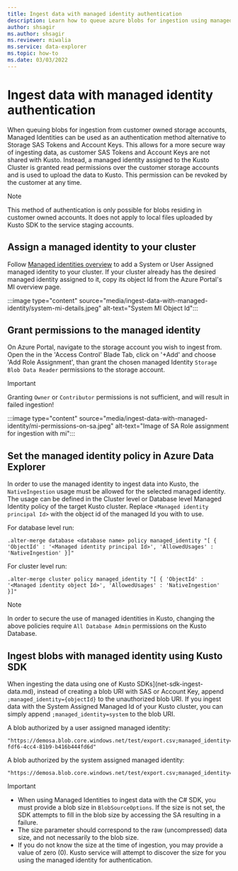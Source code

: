 ```yaml
---
title: Ingest data with managed identity authentication
description: Learn how to queue azure blobs for ingestion using managed identity instead of blob SAS or storage account key
author: shsagir
ms.author: shsagir
ms.reviewer: miwalia
ms.service: data-explorer
ms.topic: how-to
ms.date: 03/03/2022
---
```


# Ingest data with managed identity authentication

When queuing blobs for ingestion from customer owned storage accounts, Managed Identities can be used as an authentication method alternative to Storage SAS Tokens and Account Keys.
This allows for a more secure way of ingesting data, as customer SAS Tokens and Account Keys are not shared with Kusto. Instead, a managed identity assigned to the Kusto Cluster is granted read permissions over the customer storage accounts and is used to upload the data to Kusto. This permission can be revoked by the customer at any time.

> [!NOTE]
>
> This method of authentication is only possible for blobs residing in customer owned accounts. It does not apply to local files uploaded by Kusto SDK to the service staging accounts.

## Assign a managed identity to your cluster

Follow [Managed identities overview](managed-identities-overview.md) to add a System or User Assigned managed identity to your cluster.
If your cluster already has the desired managed identity assigned to it, copy its object Id from the Azure Portal's MI overview page.

:::image type="content" source="media/ingest-data-with-managed-identity/system-mi-details.jpeg" alt-text="System MI Object Id":::

## Grant permissions to the managed identity

On Azure Portal, navigate to the storage account you wish to ingest from. Open the in the 'Access Control' Blade Tab, click on '+Add' and choose 'Add Role Assignment', than grant the chosen managed Identity `Storage Blob Data Reader` permissions to the storage account.

> [!IMPORTANT]
>
> Granting `Owner` or `Contributor` permissions is not sufficient, and will result in failed ingestion!

:::image type="content" source="media/ingest-data-with-managed-identity/mi-permissions-on-sa.jpeg" alt-text="Image of SA Role assignment for ingestion with mi":::

## Set the managed identity policy in Azure Data Explorer

In order to use the managed identity to ingest data into Kusto, the `NativeIngestion` usage must be allowed for the selected managed identity.
The usage can be defined in the Cluster level or Database level Managed Identity policy of the target Kusto cluster.
Replace `<Managed identity principal Id>` with the object id of the managed Id you with to use.

For database level run:

```kusto
.alter-merge database <database name> policy managed_identity "[ { 'ObjectId' : '<Managed identity principal Id>', 'AllowedUsages' : 'NativeIngestion' }]" 
```

For cluster level run:

```kusto
.alter-merge cluster policy managed_identity "[ { 'ObjectId' : '<Managed identity object Id>', 'AllowedUsages' : 'NativeIngestion' }]" 
```

> [!NOTE]
>
> In order to secure the use of managed identities in Kusto, changing the above policies require `All Database Admin` permissions on the Kusto Database.

## Ingest blobs with managed identity using Kusto SDK

When ingesting the data using one of Kusto SDKs](net-sdk-ingest-data.md), instead of creating a blob URI with SAS or Account Key, append `;managed_identity={objectId}` to the unauthorized blob URI.
If you ingest data with the System Assigned Managed Id of your Kusto cluster, you can simply append `;managed_identity=system` to the blob URI.

A blob authorized by a user assigned managed identity:

```http
"https://demosa.blob.core.windows.net/test/export.csv;managed_identity=6a5820b9-fdf6-4cc4-81b9-b416b444fd6d"
```

A blob authorized by the system assigned managed identity:

```http
"https://demosa.blob.core.windows.net/test/export.csv;managed_identity=system"
```

> [!IMPORTANT]
>
> - When using Managed Identities to ingest data with the C# SDK, you must provide a blob size in `BlobSourceOptions`. If the size is not set, the SDK attempts to fill in the blob size by accessing the SA resulting in a failure.
> - The size parameter should correspond to the raw (uncompressed) data size, and not necessarily to the blob size.
> - If you do not know the size at the time of ingestion, you may provide a value of zero (0). Kusto service will attempt to discover the size for you using the managed identity for authentication.
